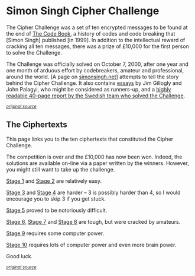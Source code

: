 # Simon Singh Cipher Challenge

The Cipher Challenge was a set of ten encrypted messages to be found at the end of [The Code Book](https://simonsingh.net/books/the-code-book/the-book/), a history of codes and code breaking that \[Simon Singh\] published \[in 1999\]. In addition to the intellectual reward of cracking all ten messages, there was a prize of £10,000 for the first person to solve the Challenge.

The Challenge was officially solved on October 7, 2000, after one year and one month of arduous effort by codebreakers, amateur and professional, around the world. \[A page on [simonsingh.net](https://simonsingh.net/cryptography/cipher-challenge/)\] attempts to tell the story behind the Cipher Challenge. It also contains [essays](https://simonsingh.net/cryptography/cipher-challenge/cipher-challenge-essays/) by Jim Gillogly and John Palagyi, who might be considered as runners-up, and a [highly readable 40-page report by the Swedish team who solved the Challenge](https://simonsingh.net/cryptography/cipher-challenge/).

<sub>_[original source](https://simonsingh.net/cryptography/cipher-challenge/)_</sub>

## The Ciphertexts

This page links you to the ten ciphertexts that constituted the Cipher Challenge.

The competition is over and the £10,000 has now been won. Indeed, the solutions are available on-line via a paper written by the winners. However, you might still want to take up the challenge.

[Stage 1](ciphertexts/stage01.md) and [Stage 2](ciphertexts/stage02.md) are relatively easy.

[Stage 3](ciphertexts/stage03.md) and [Stage 4](ciphertexts/stage04.md) are harder – 3 is possibly harder than 4, so I would encourage you to skip 3 if you get stuck.

[Stage 5](ciphertexts/stage05.md) proved to be notoriously difficult.

[Stage 6](ciphertexts/stage06.md), [Stage 7](ciphertexts/stage07.md) and [Stage 8](ciphertexts/stage08.md) are tough, but were cracked by amateurs.

[Stage 9](ciphertexts/stage09.md) requires some computer power.

[Stage 10](ciphertexts/stage10.md) requires lots of computer power and even more brain power.

Good luck.

<sub>_[original source](https://simonsingh.net/cryptography/cipher-challenge/the-ciphertexts/)_</sub>
